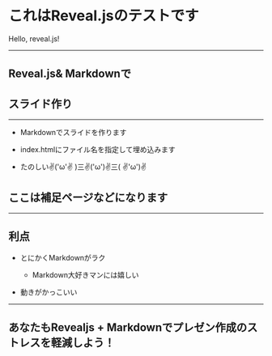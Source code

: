 # これはReveal.jsのテストです

Hello, reveal.js!

---

## Reveal.js& Markdownで
## スライド作り
***

 * Markdownでスライドを作ります

 * index.htmlにファイル名を指定して埋め込みます

 * たのしい✌('ω'✌ )三✌('ω')✌三( ✌'ω')✌ 

>>>

## ここは補足ページなどになります

---

## 利点

* とにかくMarkdownがラク
  * Markdown大好きマンには嬉しい

* 動きがかっこいい

---

## あなたもRevealjs + Markdownでプレゼン作成のストレスを軽減しよう！
